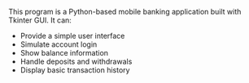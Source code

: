 This program is a Python-based mobile banking application built with Tkinter GUI. It can:
- Provide a simple user interface
- Simulate account login
- Show balance information
- Handle deposits and withdrawals
- Display basic transaction history

